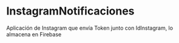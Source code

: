 # InstagramNotificaciones
Aplicación de Instagram que envía Token junto con IdInstagram, lo almacena en Firebase
